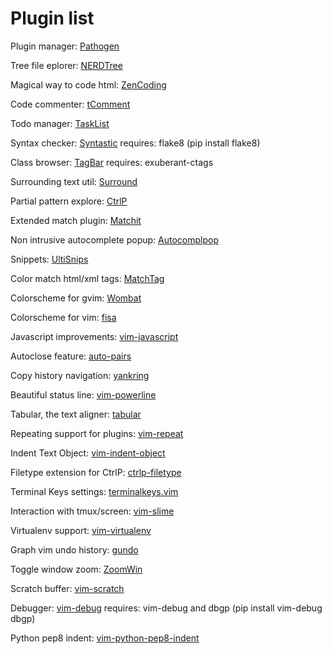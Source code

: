 # Plugin list

Plugin manager: [Pathogen](https://github.com/tpope/vim-pathogen)

Tree file eplorer: [NERDTree](https://github.com/scrooloose/nerdtree)

Magical way to code html: [ZenCoding](https://github.com/mattn/zencoding-vim)

Code commenter: [tComment](https://github.com/tomtom/tcomment_vim)

Todo manager: [TaskList](http://juan.boxfi.com/vim-plugins/#tasklist)

Syntax checker: [Syntastic](https://github.com/scrooloose/syntastic)
    requires: flake8 (pip install flake8) 

Class browser: [TagBar](http://majutsushi.github.com/tagbar/)
    requires: exuberant-ctags

Surrounding text util: [Surround](https://github.com/tpope/vim-surround)

Partial pattern explore: [CtrlP](https://github.com/kien/ctrlp.vim)

Extended match plugin: [Matchit](http://www.vim.org/scripts/script.php?script_id=39)

Non intrusive autocomplete popup: [Autocomplpop](https://bitbucket.org/ns9tks/vim-autocomplpop/)

Snippets: [UltiSnips](https://github.com/SirVer/ultisnips)

Color match html/xml tags: [MatchTag](https://github.com/gregsexton/MatchTag)

Colorscheme for gvim: [Wombat](http://www.vim.org/scripts/script.php?script_id=1778)

Colorscheme for vim: [fisa](https://github.com/fisadev/fisa-vim-colorscheme)

Javascript improvements: [vim-javascript](https://github.com/pangloss/vim-javascript)

Autoclose feature: [auto-pairs](https://github.com/jiangmiao/auto-pairs)

Copy history navigation: [yankring](http://www.vim.org/scripts/script.php?script_id=1234)

Beautiful status line: [vim-powerline](https://github.com/Lokaltog/vim-powerline)

Tabular, the text aligner: [tabular](https://github.com/godlygeek/tabular)

Repeating support for plugins: [vim-repeat](https://github.com/tpope/vim-repeat)

Indent Text Object: [vim-indent-object](https://github.com/michaeljsmith/vim-indent-object)

Filetype extension for CtrlP: [ctrlp-filetype](https://github.com/endel/ctrlp-filetype.vim)

Terminal Keys settings: [terminalkeys.vim](https://github.com/nacitar/terminalkeys.vim.git)

Interaction with tmux/screen: [vim-slime](https://github.com/jpalardy/vim-slime)

Virtualenv support: [vim-virtualenv](https://github.com/jmcantrell/vim-virtualenv.git)

Graph vim undo history: [gundo](https://github.com/sjl/gundo.vim.git)

Toggle window zoom: [ZoomWin](http://www.drchip.org/astronaut/vim/index.html#ZOOMWIN)

Scratch buffer: [vim-scratch](https://github.com/ivanalejandro0/vim-scratch)

Debugger: [vim-debug](https://github.com/jabapyth/vim-debug)
    requires: vim-debug and dbgp (pip install vim-debug dbgp)

Python pep8 indent: [vim-python-pep8-indent](https://github.com/hynek/vim-python-pep8-indent)
